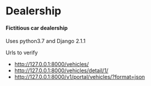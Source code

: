 # Dealership

#### Fictitious car dealership
Uses python3.7 and Django 2.1.1

Urls to verify
+ http://127.0.0.1:8000/vehicles/
+ http://127.0.0.1:8000/vehicles/detail/1/
+ http://127.0.0.1:8000/v1/portal/vehicles/?format=json
